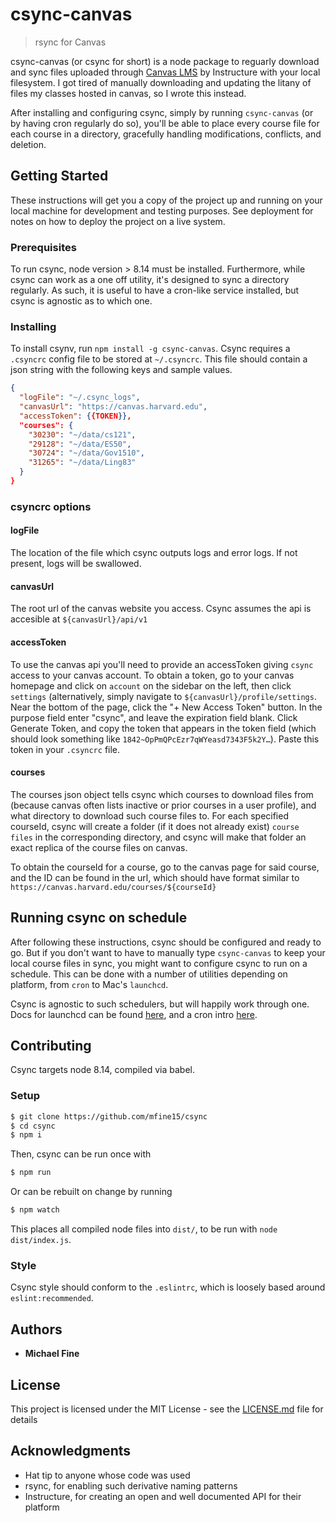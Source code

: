 # csync-canvas

> rsync for Canvas

csync-canvas (or csync for short) is a node package to reguarly download and sync files uploaded through [Canvas LMS](https://www.canvaslms.com/) by Instructure with your local filesystem. I got tired of manually downloading and updating the litany of files my classes hosted in canvas, so I wrote this instead.

After installing and configuring csync, simply by running `csync-canvas` (or by having cron regularly do so), you'll be able to place every course file for each course in a directory, gracefully handling modifications, conflicts, and deletion.

## Getting Started

These instructions will get you a copy of the project up and running on your local machine for development and testing purposes. See deployment for notes on how to deploy the project on a live system.

### Prerequisites

To run csync, node version > 8.14 must be installed. Furthermore, while csync can work as a one off utility, it's designed to  sync a directory regularly. As such, it is useful to have a cron-like service installed, but csync is agnostic as to which one.

### Installing

To install csynv, run `npm install -g csync-canvas`. Csync requires a `.csyncrc` config file to be stored at `~/.csyncrc`. This file should contain a json string with the following keys and sample values.

```json
{
  "logFile": "~/.csync_logs",
  "canvasUrl": "https://canvas.harvard.edu",
  "accessToken": {{TOKEN}},
  "courses": {
    "30230": "~/data/cs121",
    "29128": "~/data/ES50",
    "30724": "~/data/Gov1510",
    "31265": "~/data/Ling83"
  }
}
```

### csyncrc options

#### logFile

The location of the file which csync outputs logs and error logs. If not present, logs will be swallowed.

#### canvasUrl

The root url of the canvas website you access. Csync assumes the api is accesible at `${canvasUrl}/api/v1`

#### accessToken

To use the canvas api you'll need to provide an accessToken giving `csync` access to your canvas account. To obtain a token, go to your canvas homepage and click on `account` on the sidebar on the left, then click `settings` (alternatively, simply navigate to `${canvasUrl}/profile/settings`. Near the bottom of the page, click the "+ New Access Token" button. In the purpose field enter "csync", and leave the expiration field blank. Click Generate Token, and copy the token that appears in the token field (which should look something like `1842~OpPmQPcEzr7qWYeasd7343F5k2Y…`). Paste this token in your `.csyncrc` file.

#### courses

The courses json object tells csync which courses to download files from (because canvas often lists inactive or prior courses in a user profile), and what directory to download such course files to. For each specified courseId, csync will create a folder (if it does not already exist) `course files` in the corresponding directory, and csync will make that folder an exact replica of the course files on canvas. 

To obtain the courseId for a course, go to the canvas page for said course, and the ID can be found in the url, which should have format similar to `https://canvas.harvard.edu/courses/${courseId}`

## Running csync on schedule

After following these instructions, csync should be configured and ready to go. But if you don't want to have to manually type `csync-canvas` to keep your local course files in sync, you might want to configure csync to run on a schedule. This can be done with a number of utilities depending on platform, from `cron` to Mac's `launchcd`. 

Csync is agnostic to such schedulers, but will happily work through one. Docs for launchcd can be found [here](http://www.launchd.info/), and a cron intro [here](http://www.unixgeeks.org/security/newbie/unix/cron-1.html).

## Contributing

Csync targets node 8.14, compiled via babel. 

### Setup

```bash
$ git clone https://github.com/mfine15/csync
$ cd csync
$ npm i 
```

Then, csync can be run once with

```bash
$ npm run
```

Or can be rebuilt on change by running

```bash
$ npm watch 
```

This places all compiled node files into `dist/`, to be run with `node dist/index.js`.

### Style

Csync style should conform to the `.eslintrc`, which is loosely based around `eslint:recommended`.

## Authors

* **Michael Fine** 

## License

This project is licensed under the MIT License - see the [LICENSE.md](LICENSE.md) file for details

## Acknowledgments

* Hat tip to anyone whose code was used
* rsync, for enabling such derivative naming patterns
* Instructure, for creating an open and well documented API for their platform
